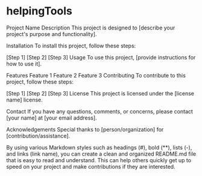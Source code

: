# helpingTools

Project Name
Description
This project is designed to [describe your project's purpose and functionality].

Installation
To install this project, follow these steps:

[Step 1]
[Step 2]
[Step 3]
Usage
To use this project, [provide instructions for how to use it].

Features
Feature 1
Feature 2
Feature 3
Contributing
To contribute to this project, follow these steps:

[Step 1]
[Step 2]
[Step 3]
License
This project is licensed under the [license name] license.

Contact
If you have any questions, comments, or concerns, please contact [your name] at [your email address].

Acknowledgements
Special thanks to [person/organization] for [contribution/assistance].

By using various Markdown styles such as headings (#), bold (**), lists (-), and links (link name), you can create a clean and organized README.md file that is easy to read and understand. This can help others quickly get up to speed on your project and make contributions if they are interested.
